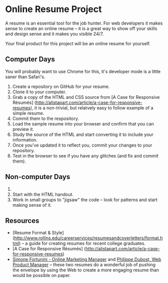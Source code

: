 # Online Resume Project

A resume is an essential tool for the job hunter. For web developers it makes sense
to create an online resume – it is a great way to show off your skills and design
sense and it makes you visible 24/7.

Your final product for this project will be an online resume for yourself.

## Computer Days

You will probably want to use Chrome for this, it's developer mode is a little
saner than Safari's.

1. Create a repository on GitHub for your resume.
1. Clone it to your computer.
1. Grab a copy of the HTML and CSS source from [A Case for Responsive Résumés]
(http://alistapart.com/article/a-case-for-responsive-resumes), it is a non-trivial,
but relatvely easy to follow example of a simple resume.
1. Commit them to the respository.
1. Load the sample resume into your browser and confirm that you can preview it.
1. Study the source of the HTML and start converting it to include your information.
1. Once you've updated it to reflect you, commit your changes to your repository.
1. Test in the browser to see if you have any glitches (and fix and commit them).

## Non-computer Days

1.
1. Start with the HTML handout.
1. Work in small groups to "jigsaw" the code – look for patterns and start
making sense of it.

## Resources

* [Resume Format & Style]
(http://www.rollins.edu/careerservices/resumesandcoverletters/format.html) – a guide for creating resumes for recent college graduates.
* [A Case for Responsive Résumés]
(http://alistapart.com/article/a-case-for-responsive-resumes)
* [Simone Fortunini - Online Marketing Manager](http://www.simonefortunini.it/)
and [Philippe Dubost, Web Product Manager](http://www.phildub.com)
– these two resumes do a wonderful job of pushing the envelope by
using the Web to create a more engaging resume than would be possible on paper.

